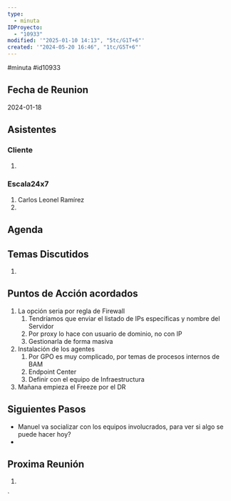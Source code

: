 ```yaml
---
type:
  - minuta
IDProyecto:
  - "10933"
modified: '"2025-01-10 14:13", "5tc/G1T+6"'
created: '"2024-05-20 16:46", "1tc/G5T+6"'
---
```

#minuta 
#id10933 

## Fecha de Reunion
2024-01-18

## Asistentes

### Cliente
1. 
### Escala24x7
1. Carlos Leonel Ramírez
2. 

## Agenda

## Temas Discutidos
1. 

## Puntos de Acción acordados
1. La opción seria por regla de Firewall
	1. Tendríamos que enviar el listado de IPs específicas y nombre del Servidor
	2. Por proxy lo hace con usuario de dominio, no con IP
	3. Gestionarla de forma masiva 
2. Instalación de los agentes
	1. Por GPO es muy complicado, por temas de procesos internos de BAM
	2. Endpoint Center
	3. Definir con el equipo de Infraestructura
3. Mañana empieza el Freeze por el DR

## Siguientes Pasos

- Manuel va socializar con los equipos involucrados, para ver si algo se puede hacer hoy?
- 


## Proxima Reunión
1.  

`